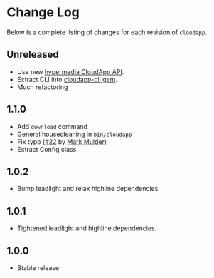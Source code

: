 # Change Log

Below is a complete listing of changes for each revision of `cloudapp`.

## Unreleased

 - Use new [hypermedia CloudApp API][api].
 - Extract CLI into [cloudapp-cli gem][cli].
 - Much refactoring

[api]: http://developer.getcloudapp.com/api-v2/
[cli]: https://github.com/cloudapp/cloudapp-cli

## 1.1.0

 - Add `download` command
 - General housecleaning in `bin/cloudapp`
 - Fix typo ([#22][] by [Mark Mulder][bittersweet])
 - Extract Config class

[#22]: https://github.com/cloudapp/cloudapp/pull/22
[bittersweet]: https://github.com/bittersweet

## 1.0.2

 - Bump leadlight and relax highline dependencies.

## 1.0.1

 - Tightened leadlight and highline dependencies.

## 1.0.0

 - Stable release
